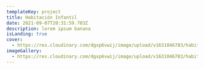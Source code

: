 ```yaml
---
templateKey: project
title: Habitación Infantil
date: 2021-09-07T20:31:59.703Z
description: lorem ipsum banana
isLanding: true
cover:
  - https://res.cloudinary.com/dgxp6vwij/image/upload/v1631046783/habitacionInfantil/habitacionInfantil-1_og78oe.jpg
imageGallery:
  - https://res.cloudinary.com/dgxp6vwij/image/upload/v1631046783/habitacionInfantil/habitacionInfantil-1_og78oe.jpg
---
```

